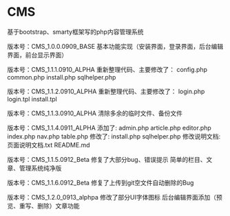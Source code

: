 # CMS
基于bootstrap、smarty框架写的php内容管理系统


版本号：CMS_1.0.0.0909_BASE
基本功能实现（安装界面，登录界面，后台编辑界面，前台显示界面）

版本号：CMS_1.1.1.0910_ALPHA
重新整理代码、主要修改了：
config.php
common.php
install.php
sqlhelper.php

版本号：CMS_1.1.2.0910_ALPHA
重新整理代码、主要修改了：
login.php
login.tpl
install.tpl

版本号：CMS_1.1.3.0910_ALPHA
清除多余的临时文件、备份文件

版本号：CMS_1.1.4.0911_ALPHA
添加了:
admin.php
article.php
editor.php
index.php
nav.php
table.php
修改了:
install.php
sqlhelper.php
修改说明文档:
页面说明文档.txt
README.md

版本号：CMS_1.1.5.0912_Beta
修复了大部分bug、错误提示
简单的栏目、文章、管理系统纯净版

版本号：CMS_1.1.6.0912_Beta
修复了上传到git空文件自动删除的Bug

版本号：CMS_1.2.0_0913_alphpa
修改了部分UI字体图标
后台编辑界面添加（预览、重写、删除）文章功能


